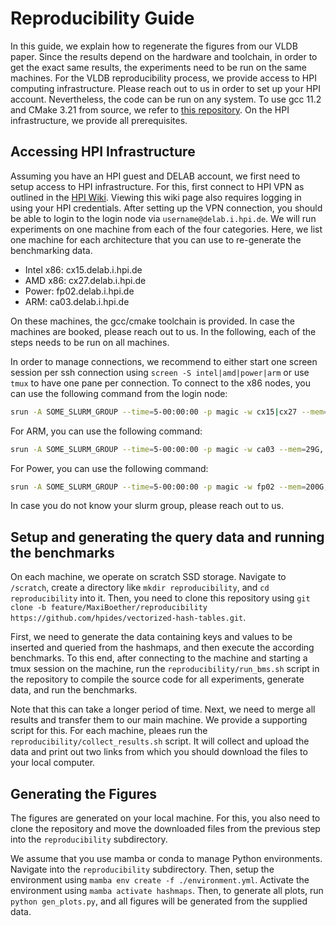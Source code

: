 # Reproducibility Guide

In this guide, we explain how to regenerate the figures from our VLDB paper.
Since the results depend on the hardware and toolchain, in order to get the exact same results, the experiments need to be run on the same machines.
For the VLDB reproducibility process, we provide access to HPI computing infrastructure.
Please reach out to us in order to set up your HPI account.
Nevertheless, the code can be run on any system.
To use gcc 11.2 and CMake 3.21 from source, we refer to [this repository](https://github.com/MaxiBoether/gcc-cmake-clang-from-source).
On the HPI infrastructure, we provide all prerequisites.

## Accessing HPI Infrastructure

Assuming you have an HPI guest and DELAB account, we first need to setup access to HPI infrastructure.
For this, first connect to HPI VPN as outlined in the [HPI Wiki](https://confluence.hpi.de/display/ITAdmin/Nutzung+VPN?showLanguage=en_GB).
Viewing this wiki page also requires logging in using your HPI credentials.
After setting up the VPN connection, you should be able to login to the login node via `username@delab.i.hpi.de`.
We will run experiments on one machine from each of the four categories.
Here, we list one machine for each architecture that you can use to re-generate the benchmarking data.

- Intel x86: cx15.delab.i.hpi.de
- AMD x86: cx27.delab.i.hpi.de
- Power: fp02.delab.i.hpi.de
- ARM: ca03.delab.i.hpi.de

On these machines, the gcc/cmake toolchain is provided.
In case the machines are booked, please reach out to us.
In the following, each of the steps needs to be run on all machines.

In order to manage connections, we recommend to either start one screen session per ssh connection using `screen -S intel|amd|power|arm` or use `tmux` to have one pane per connection.
To connect to the x86 nodes, you can use the following command from the login node:

```bash
srun -A SOME_SLURM_GROUP --time=5-00:00:00 -p magic -w cx15|cx27 --mem=70G, --cpus-per-task=72 --exclusive --pty bash
```

For ARM, you can use the following command:
```bash
srun -A SOME_SLURM_GROUP --time=5-00:00:00 -p magic -w ca03 --mem=29G, --cpus-per-task=30 --exclusive --pty bash
```

For Power, you can use the following command:
```bash
srun -A SOME_SLURM_GROUP --time=5-00:00:00 -p magic -w fp02 --mem=200G, --cpus-per-task=96 --exclusive --pty bash
```

In case you do not know your slurm group, please reach out to us.


## Setup and generating the query data and running the benchmarks

On each machine, we operate on scratch SSD storage.
Navigate to `/scratch`, create a directory like `mkdir reproducibility`, and `cd reproducibility` into it.
Then, you need to clone this repository using `git clone -b feature/MaxiBoether/reproducibility https://github.com/hpides/vectorized-hash-tables.git`.

First, we need to generate the data containing keys and values to be inserted and queried from the hashmaps, and then execute the according benchmarks.
To this end, after connecting to the machine and starting a tmux session on the machine, run the `reproducibility/run_bms.sh` script in the repository to compile the source code for all experiments, generate data, and run the benchmarks.

Note that this can take a longer period of time.
Next, we need to merge all results and transfer them to our main machine.
We provide a supporting script for this.
For each machine, pleaes run the `reproducibility/collect_results.sh` script.
It will collect and upload the data and print out two links from which you should download the files to your local computer.

## Generating the Figures
The figures are generated on your local machine.
For this, you also need to clone the repository and move the downloaded files from the previous step into the `reproducibility` subdirectory.

We assume that you use mamba or conda to manage Python environments.
Navigate into the `reproducibility` subdirectory.
Then, setup the environment using `mamba env create -f ./environment.yml`.
Activate the environment using `mamba activate hashmaps`.
Then, to generate all plots, run `python gen_plots.py`, and all figures will be generated from the supplied data.